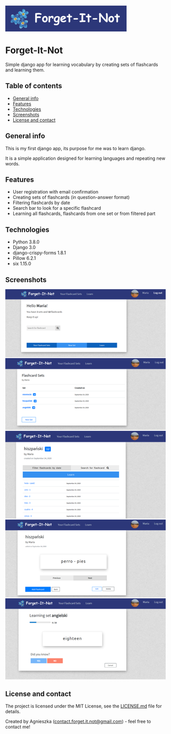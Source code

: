 ![Forget-It-Not](./images/logo_sm.PNG)
# Forget-It-Not
Simple django app for learning vocabulary by creating sets of flashcards and learning them.


## Table of contents
* [General info](#general-info)
* [Features](#features)
* [Technologies](#technologies)
* [Screenshots](#screenshots)
* [License and contact](#license-and-contact)

## General info
This is my first django app, its purpose for me was to learn django.

It is a simple application designed for learning languages and repeating new words.


## Features
* User registration with email confirmation
* Creating sets of flashcards (in question-answer format)
* Filtering flashcards by date
* Search bar to look for a specific flashcard 
* Learning all flashcards, flashcards from one set or from filtered part


## Technologies
* Python 3.8.0
* Django 3.0
* django-crispy-forms 1.8.1 
* Pillow  6.2.1
* six 1.15.0

## Screenshots
![Homepage](./images/home.png)
![Set_list](./images/set_list.png)
![Flashcard_list](./images/flashcard_list.png)
![Flashcard](./images/flashcard.png)
![Learn](./images/learn.png)


## License and contact
The project is licensed under the MIT License, see the [LICENSE.md](#./LICENSE.md) file for details.

Created by Agnieszka (contact.forget.it.not@gmail.com) - feel free to contact me!